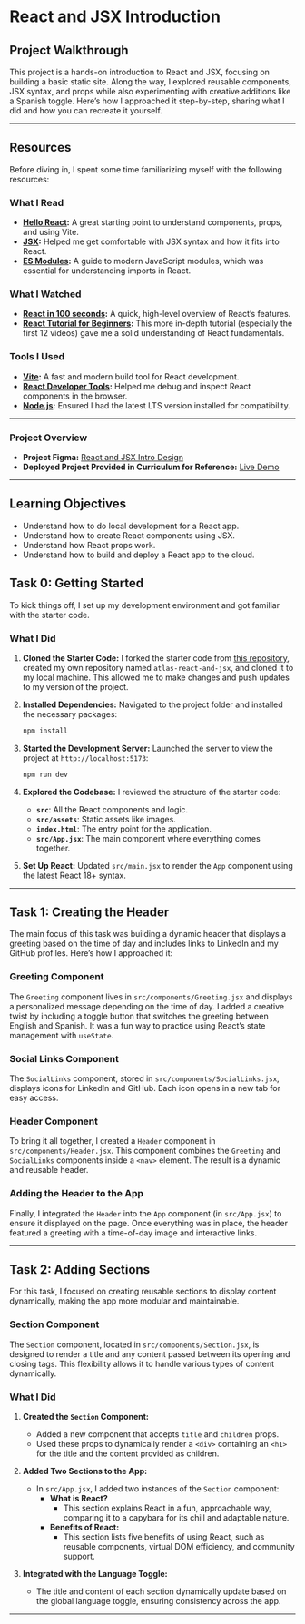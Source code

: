# React and JSX Introduction

## Project Walkthrough

This project is a hands-on introduction to React and JSX, focusing on building a basic static site. Along the way, I explored reusable components, JSX syntax, and props while also experimenting with creative additions like a Spanish toggle. Here’s how I approached it step-by-step, sharing what I did and how you can recreate it yourself.

---

## Resources

Before diving in, I spent some time familiarizing myself with the following resources:

### **What I Read**
- **[Hello React](https://atlas-jswank.github.io/blog/hello-react/):** A great starting point to understand components, props, and using Vite.
- **[JSX](https://atlas-jswank.github.io/blog/jsx/):** Helped me get comfortable with JSX syntax and how it fits into React.
- **[ES Modules](https://atlas-jswank.github.io/blog/es-modules/):** A guide to modern JavaScript modules, which was essential for understanding imports in React.

### **What I Watched**
- **[React in 100 seconds](https://www.youtube.com/watch?v=Tn6-PIqc4UM&feature=youtu.be):** A quick, high-level overview of React’s features.
- **[React Tutorial for Beginners](https://egghead.io/courses/the-beginner-s-guide-to-react):** This more in-depth tutorial (especially the first 12 videos) gave me a solid understanding of React fundamentals.

### **Tools I Used**
- **[Vite](https://vite.dev/guide/):** A fast and modern build tool for React development.
- **[React Developer Tools](https://chromewebstore.google.com/detail/react-developer-tools/fmkadmapgofadopljbjfkapdkoienihi):** Helped me debug and inspect React components in the browser.
- **[Node.js](https://nodejs.org/en):** Ensured I had the latest LTS version installed for compatibility.

---

### **Project Overview**
- **Project Figma:** [React and JSX Intro Design](https://www.figma.com/design/9nLir4sMcuAdaVqCrkH1CD/React-and-JSX-Intro?node-id=0-1&p=f)
- **Deployed Project Provided in Curriculum for Reference:** [Live Demo](https://atlas-react-and-jsx-intro.netlify.app/)

---

## Learning Objectives
- Understand how to do local development for a React app.
- Understand how to create React components using JSX.
- Understand how React props work.
- Understand how to build and deploy a React app to the cloud.

## Task 0: Getting Started

To kick things off, I set up my development environment and got familiar with the starter code.

### **What I Did**

1. **Cloned the Starter Code:**
   I forked the starter code from [this repository](https://github.com/atlas-jswank/atlas-react-and-jsx), created my own repository named `atlas-react-and-jsx`, and cloned it to my local machine. This allowed me to make changes and push updates to my version of the project.

2. **Installed Dependencies:**
   Navigated to the project folder and installed the necessary packages:
   ```bash
   npm install
   ```

3. **Started the Development Server:**
   Launched the server to view the project at `http://localhost:5173`:
   ```bash
   npm run dev
   ```

4. **Explored the Codebase:**
   I reviewed the structure of the starter code:
   - **`src`**: All the React components and logic.
   - **`src/assets`**: Static assets like images.
   - **`index.html`**: The entry point for the application.
   - **`src/App.jsx`**: The main component where everything comes together.

5. **Set Up React:**
   Updated `src/main.jsx` to render the `App` component using the latest React 18+ syntax.

---

## Task 1: Creating the Header

The main focus of this task was building a dynamic header that displays a greeting based on the time of day and includes links to LinkedIn and my GitHub profiles. Here’s how I approached it:

### **Greeting Component**
The `Greeting` component lives in `src/components/Greeting.jsx` and displays a personalized message depending on the time of day. I added a creative twist by including a toggle button that switches the greeting between English and Spanish. It was a fun way to practice using React’s state management with `useState`.

### **Social Links Component**
The `SocialLinks` component, stored in `src/components/SocialLinks.jsx`, displays icons for LinkedIn and GitHub. Each icon opens in a new tab for easy access.

### **Header Component**
To bring it all together, I created a `Header` component in `src/components/Header.jsx`. This component combines the `Greeting` and `SocialLinks` components inside a `<nav>` element. The result is a dynamic and reusable header.

### **Adding the Header to the App**
Finally, I integrated the `Header` into the `App` component (in `src/App.jsx`) to ensure it displayed on the page. Once everything was in place, the header featured a greeting with a time-of-day image and interactive links.

---

## Task 2: Adding Sections

For this task, I focused on creating reusable sections to display content dynamically, making the app more modular and maintainable.

### **Section Component**
The `Section` component, located in `src/components/Section.jsx`, is designed to render a title and any content passed between its opening and closing tags. This flexibility allows it to handle various types of content dynamically.

### **What I Did**
1. **Created the `Section` Component:**
   - Added a new component that accepts `title` and `children` props.
   - Used these props to dynamically render a `<div>` containing an `<h1>` for the title and the content provided as children.

2. **Added Two Sections to the App:**
   - In `src/App.jsx`, I added two instances of the `Section` component:
     - **What is React?**
       - This section explains React in a fun, approachable way, comparing it to a capybara for its chill and adaptable nature.
     - **Benefits of React:**
       - This section lists five benefits of using React, such as reusable components, virtual DOM efficiency, and community support.

3. **Integrated with the Language Toggle:**
   - The title and content of each section dynamically update based on the global language toggle, ensuring consistency across the app.

---